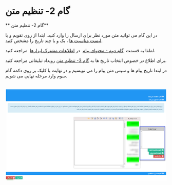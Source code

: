 # گام 2- تنظیم متن    

** گام 2- تنظیم متن**

در این گام می توانید متن مورد نظر برای ارسال را وارد کنید. ابتدا از روی تقویم و یا [لیست مناسبت ها](../../../BaseInformatio/EYDManagement.md) ، یک و یا چند تاریخ را مشخص کنید.

لطفا به قسمت  [گام دوم - محتوای پیام](../../ToolsSharedInformation/Step2messagecontent.md)  در [اطلاعات مشترک ابزارها](../../ToolsSharedInformation.md)  مراجعه کنید.

برای اطلاع در خصوص انتخاب تاریخ ها به [گام 3- تنظیم متن](../Advertisement/Step3.md) رویداد تبلیغاتی مراجعه کنید.

در ابتدا تاریخ پیام ها و سپس متن پیام را می نویسیم و در نهایت با کلیک بر روی دکمه گام سوم وارد مرحله نهایی می شویم.

 ![](advertising-sendingnewssms-secondstep.png)